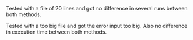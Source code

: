 Tested with a file of 20 lines and got no difference in several runs between
both methods.

Tested with a too big file and got the error input too big. Also no difference
in execution time between both methods.
